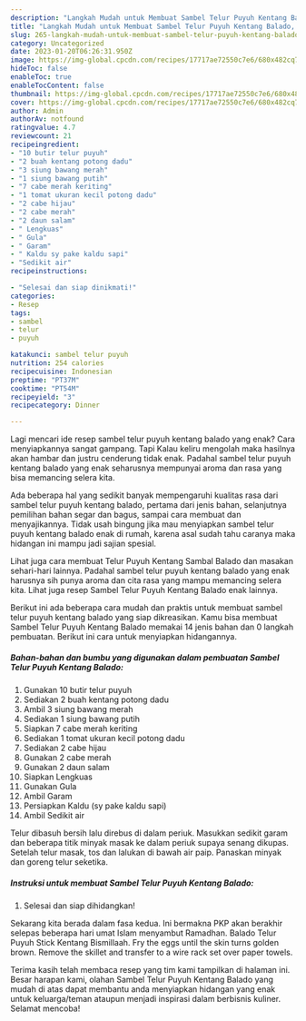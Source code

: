 ```yaml
---
description: "Langkah Mudah untuk Membuat Sambel Telur Puyuh Kentang Balado, Enak Banget"
title: "Langkah Mudah untuk Membuat Sambel Telur Puyuh Kentang Balado, Enak Banget"
slug: 265-langkah-mudah-untuk-membuat-sambel-telur-puyuh-kentang-balado-enak-banget
category: Uncategorized
date: 2023-01-20T06:26:31.950Z
image: https://img-global.cpcdn.com/recipes/17717ae72550c7e6/680x482cq70/sambel-telur-puyuh-kentang-balado-foto-resep-utama.jpg
hideToc: false
enableToc: true
enableTocContent: false
thumbnail: https://img-global.cpcdn.com/recipes/17717ae72550c7e6/680x482cq70/sambel-telur-puyuh-kentang-balado-foto-resep-utama.jpg
cover: https://img-global.cpcdn.com/recipes/17717ae72550c7e6/680x482cq70/sambel-telur-puyuh-kentang-balado-foto-resep-utama.jpg
author: Admin
authorAv: notfound
ratingvalue: 4.7
reviewcount: 21
recipeingredient:
- "10 butir telur puyuh"
- "2 buah kentang potong dadu"
- "3 siung bawang merah"
- "1 siung bawang putih"
- "7 cabe merah keriting"
- "1 tomat ukuran kecil potong dadu"
- "2 cabe hijau"
- "2 cabe merah"
- "2 daun salam"
- " Lengkuas"
- " Gula"
- " Garam"
- " Kaldu sy pake kaldu sapi"
- "Sedikit air"
recipeinstructions:

- "Selesai dan siap dinikmati!"
categories:
- Resep
tags:
- sambel
- telur
- puyuh

katakunci: sambel telur puyuh 
nutrition: 254 calories
recipecuisine: Indonesian
preptime: "PT37M"
cooktime: "PT54M"
recipeyield: "3"
recipecategory: Dinner

---
```



Lagi mencari ide resep sambel telur puyuh kentang balado yang enak? Cara menyiapkannya sangat gampang. Tapi Kalau keliru mengolah maka hasilnya akan hambar dan justru cenderung tidak enak. Padahal sambel telur puyuh kentang balado yang enak seharusnya mempunyai aroma dan rasa yang bisa memancing selera kita.


Ada beberapa hal yang sedikit banyak mempengaruhi kualitas rasa dari sambel telur puyuh kentang balado, pertama dari jenis bahan, selanjutnya pemilihan bahan segar dan bagus, sampai cara membuat dan menyajikannya. Tidak usah bingung jika mau menyiapkan sambel telur puyuh kentang balado enak di rumah, karena asal sudah tahu caranya maka hidangan ini mampu jadi sajian spesial.

Lihat juga cara membuat Telur Puyuh Kentang Sambal Balado dan masakan sehari-hari lainnya. Padahal sambel telur puyuh kentang balado yang enak harusnya sih punya aroma dan cita rasa yang mampu memancing selera kita. Lihat juga resep Sambel Telur Puyuh Kentang Balado enak lainnya.


Berikut ini ada beberapa cara mudah dan praktis untuk membuat sambel telur puyuh kentang balado yang siap dikreasikan. Kamu bisa membuat Sambel Telur Puyuh Kentang Balado memakai 14 jenis bahan dan 0 langkah pembuatan. Berikut ini cara untuk menyiapkan hidangannya.

<!--inarticleads1-->

##### Bahan-bahan dan bumbu yang digunakan dalam pembuatan Sambel Telur Puyuh Kentang Balado:

1. Gunakan 10 butir telur puyuh
1. Sediakan 2 buah kentang potong dadu
1. Ambil 3 siung bawang merah
1. Sediakan 1 siung bawang putih
1. Siapkan 7 cabe merah keriting
1. Sediakan 1 tomat ukuran kecil potong dadu
1. Sediakan 2 cabe hijau
1. Gunakan 2 cabe merah
1. Gunakan 2 daun salam
1. Siapkan  Lengkuas
1. Gunakan  Gula
1. Ambil  Garam
1. Persiapkan  Kaldu (sy pake kaldu sapi)
1. Ambil Sedikit air


Telur dibasuh bersih lalu direbus di dalam periuk. Masukkan sedikit garam dan beberapa titik minyak masak ke dalam periuk supaya senang dikupas. Setelah telur masak, tos dan lalukan di bawah air paip. Panaskan minyak dan goreng telur seketika. 

<!--inarticleads2-->

##### Instruksi untuk membuat Sambel Telur Puyuh Kentang Balado:


1. Selesai dan siap dihidangkan!

Sekarang kita berada dalam fasa kedua. Ini bermakna PKP akan berakhir selepas beberapa hari umat Islam menyambut Ramadhan. Balado Telur Puyuh Stick Kentang Bismillaah. Fry the eggs until the skin turns golden brown. Remove the skillet and transfer to a wire rack set over paper towels. 

Terima kasih telah membaca resep yang tim kami tampilkan di halaman ini. Besar harapan kami, olahan Sambel Telur Puyuh Kentang Balado yang mudah di atas dapat membantu anda menyiapkan hidangan yang enak untuk keluarga/teman ataupun menjadi inspirasi dalam berbisnis kuliner. Selamat mencoba!

